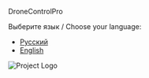 DroneControlPro

Выберите язык / Choose your language:

- [Русский](README_ru.md)
- [English](README_en.md)


![Project Logo](SIX_FINGERS.png)

